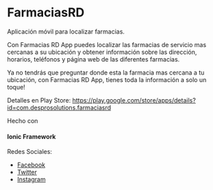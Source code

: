 # FarmaciasRD

Aplicación móvil para localizar farmacias.

Con Farmacias RD App puedes localizar las farmacias de servicio mas cercanas a su ubicación y obtener información sobre las dirección, horarios, teléfonos y página web de las diferentes farmacias.

Ya no tendrás que preguntar donde esta la farmacia mas cercana a tu ubicación, con Farmacias RD App, tienes toda la información a solo un toque!

Detalles en Play Store: https://play.google.com/store/apps/details?id=com.desprosolutions.farmaciasrd

Hecho con 
#### Ionic Framework

Redes Sociales:
* [Facebook](https://www.facebook.com/farmaciasrdapp/) 
* [Twitter](https://twitter.com/farmaciasrdapp/)
* [Instagram](https://www.instagram.com/farmaciasrdapp/)
